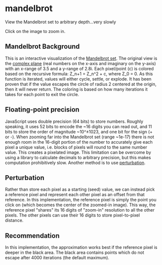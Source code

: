 # mandelbrot
View the Mandelbrot set to arbitrary depth...very slowly

Click on the image to zoom in.

## Mandelbrot Background
This is an interactive visualization of the [Mandelbrot set](https://en.wikipedia.org/wiki/Mandelbrot_set). The original view is the [complex plane](https://en.wikipedia.org/wiki/Complex_plane) (real numbers on the x-axis and imaginary on the y-axis) with an x-range of 3.5 and a y-range of 2.8i. Each pixel/point (c) is colored based on the recursive formula: Z_n+1 = Z_n^2 + c, where Z_0 = 0. As this function is iterated, values will either cycle, settle, or explode. It has been proven that if the value escapes the circle of radius 2 centered at the origin, then it will never return. The coloring is based on how many iterations it takes for each point to exit the circle.

## Floating-point precision
JavaScript uses double precision (64 bits) to store numbers. Roughly speaking, it uses 52 bits to encode the ~16 digits you can read out, and 11 bits to store the order of magnitude ~10^±1023, and one bit for the sign (+ or -). When zooming far into the Mandelbrot set (range ~1e-17) there is not enough room in the 16-digit portion of the number to accurately give each pixel a unique value, i.e. blocks of pixels will round to the same number value. This creates a pixelated image. This limitation can be overcome by using a library to calculate decimals to arbitrary precision, but this makes computation prohibitively slow. Another method is to use [perturbation](https://en.wikipedia.org/wiki/Perturbation_theory).

## Perturbation
Rather than store each pixel as a starting (seed) value, we can instead pick a reference pixel and represent each other pixel as an offset from that reference. In this implementation, the reference pixel is simply the point you click on (which becomes the center of the zoomed-in image). This way, the reference pixel "shares" its 16 digits of "zoom-in" resolution to all the other pixels. The other pixels can use their 16 digits to store pixel-to-pixel distance.

## Recommendation 
In this implementation, the approximation works best if the reference pixel is deeper in the black area. The black area contains points which do not escape after 4000 iterations (the default maximum).
